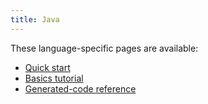 ```yaml
---
title: Java
---
```


These language-specific pages are available:

- [Quick start](quickstart)
- [Basics tutorial](basics)
- [Generated-code reference](generated-code)

